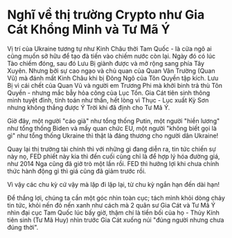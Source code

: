 # Nghĩ về thị trường Crypto như Gia Cát Khổng Minh và Tư Mã Ý


Vị trí của Ukraine tương tự như Kinh Châu thời Tam Quốc - là cửa ngõ ai cũng muốn sở hữu để tạo đà tiến vào chiếm nước còn lại. Ngày đó có lúc Tào chiếm đóng, sau đó Lưu Bị giành được và mở rộng sang phía Tây Xuyên. Nhưng bởi sự cao ngạo và chủ quan của Quan Vân Trường (Quan Vũ) mà đánh mất Kinh Châu khi bị Đông Ngô của Tôn Quyền tập kích. Lưu Bị vì cái chết của Quan Vũ và người em Trương Phi mà khởi binh trả thù Tôn Quyền - nhưng mắc bẫy hỏa công của Lục Tốn. Gia Cát tiên sinh thông minh tuyệt đỉnh, tính toán như thần, hết lòng vì Thục - Lục xuất Kỳ Sơn nhưng không thắng được Ý Trời khi đã định cho Tư Mã Ý.

Giờ đây, một người "cáo già" như tổng thống Putin, một người "hiền lương" như tổng thống Biden và mấy quan chức EU, một người "không biết gọi là gì" như tổng thống Ukraine thì thật là đáng thương cho người dân Ukraine!

Quay lại thị trường tài chính thì với những gì đang diễn ra, tin tức chiến sự này nọ, FED phiết này kia thì đến cuối cùng chỉ là để hợp lý hóa đường giá, như 2014 Nga cũng đã giở trò một lần rồi. FED thì hưởng lợi khi chưa chính thức hành động gì thì giá cũng đã giảm trước rồi.

Vì vậy các chu kỳ cứ vậy mà lặp đi lặp lại, từ chu kỳ ngắn hạn đến dài hạn!

Để thắng lợi, chúng ta cần một góc nhìn toàn cục; tách mình khỏi dòng chảy tin tức, khỏi nến đỏ nến xanh như cách mà 2 quân sư Gia Cát và Tư Mã Ý nhìn đại cục Tam Quốc lúc bấy giờ, thậm chí là tiền bối của họ - Thủy Kính tiên sinh (Tư Mã Huy) nhìn trước Gia Cát xuống núi "đúng người nhưng chưa đúng thời".